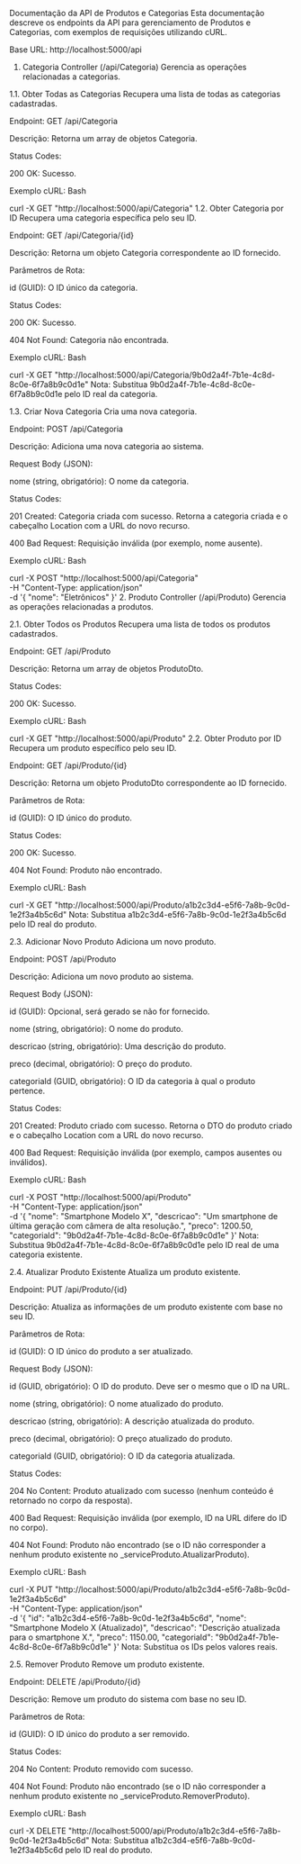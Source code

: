 Documentação da API de Produtos e Categorias
Esta documentação descreve os endpoints da API para gerenciamento de Produtos e Categorias, com exemplos de requisições utilizando cURL.

Base URL: http://localhost:5000/api

1. Categoria Controller (/api/Categoria)
Gerencia as operações relacionadas a categorias.

1.1. Obter Todas as Categorias
Recupera uma lista de todas as categorias cadastradas.

Endpoint: GET /api/Categoria

Descrição: Retorna um array de objetos Categoria.

Status Codes:

200 OK: Sucesso.

Exemplo cURL:
Bash

curl -X GET "http://localhost:5000/api/Categoria"
1.2. Obter Categoria por ID
Recupera uma categoria específica pelo seu ID.

Endpoint: GET /api/Categoria/{id}

Descrição: Retorna um objeto Categoria correspondente ao ID fornecido.

Parâmetros de Rota:

id (GUID): O ID único da categoria.

Status Codes:

200 OK: Sucesso.

404 Not Found: Categoria não encontrada.

Exemplo cURL:
Bash

curl -X GET "http://localhost:5000/api/Categoria/9b0d2a4f-7b1e-4c8d-8c0e-6f7a8b9c0d1e"
Nota: Substitua 9b0d2a4f-7b1e-4c8d-8c0e-6f7a8b9c0d1e pelo ID real da categoria.

1.3. Criar Nova Categoria
Cria uma nova categoria.

Endpoint: POST /api/Categoria

Descrição: Adiciona uma nova categoria ao sistema.

Request Body (JSON):

nome (string, obrigatório): O nome da categoria.

Status Codes:

201 Created: Categoria criada com sucesso. Retorna a categoria criada e o cabeçalho Location com a URL do novo recurso.

400 Bad Request: Requisição inválida (por exemplo, nome ausente).

Exemplo cURL:
Bash

curl -X POST "http://localhost:5000/api/Categoria" \
     -H "Content-Type: application/json" \
     -d '{
           "nome": "Eletrônicos"
         }'
2. Produto Controller (/api/Produto)
Gerencia as operações relacionadas a produtos.

2.1. Obter Todos os Produtos
Recupera uma lista de todos os produtos cadastrados.

Endpoint: GET /api/Produto

Descrição: Retorna um array de objetos ProdutoDto.

Status Codes:

200 OK: Sucesso.

Exemplo cURL:
Bash

curl -X GET "http://localhost:5000/api/Produto"
2.2. Obter Produto por ID
Recupera um produto específico pelo seu ID.

Endpoint: GET /api/Produto/{id}

Descrição: Retorna um objeto ProdutoDto correspondente ao ID fornecido.

Parâmetros de Rota:

id (GUID): O ID único do produto.

Status Codes:

200 OK: Sucesso.

404 Not Found: Produto não encontrado.

Exemplo cURL:
Bash

curl -X GET "http://localhost:5000/api/Produto/a1b2c3d4-e5f6-7a8b-9c0d-1e2f3a4b5c6d"
Nota: Substitua a1b2c3d4-e5f6-7a8b-9c0d-1e2f3a4b5c6d pelo ID real do produto.

2.3. Adicionar Novo Produto
Adiciona um novo produto.

Endpoint: POST /api/Produto

Descrição: Adiciona um novo produto ao sistema.

Request Body (JSON):

id (GUID): Opcional, será gerado se não for fornecido.

nome (string, obrigatório): O nome do produto.

descricao (string, obrigatório): Uma descrição do produto.

preco (decimal, obrigatório): O preço do produto.

categoriaId (GUID, obrigatório): O ID da categoria à qual o produto pertence.

Status Codes:

201 Created: Produto criado com sucesso. Retorna o DTO do produto criado e o cabeçalho Location com a URL do novo recurso.

400 Bad Request: Requisição inválida (por exemplo, campos ausentes ou inválidos).

Exemplo cURL:
Bash

curl -X POST "http://localhost:5000/api/Produto" \
     -H "Content-Type: application/json" \
     -d '{
           "nome": "Smartphone Modelo X",
           "descricao": "Um smartphone de última geração com câmera de alta resolução.",
           "preco": 1200.50,
           "categoriaId": "9b0d2a4f-7b1e-4c8d-8c0e-6f7a8b9c0d1e"
         }'
Nota: Substitua 9b0d2a4f-7b1e-4c8d-8c0e-6f7a8b9c0d1e pelo ID real de uma categoria existente.

2.4. Atualizar Produto Existente
Atualiza um produto existente.

Endpoint: PUT /api/Produto/{id}

Descrição: Atualiza as informações de um produto existente com base no seu ID.

Parâmetros de Rota:

id (GUID): O ID único do produto a ser atualizado.

Request Body (JSON):

id (GUID, obrigatório): O ID do produto. Deve ser o mesmo que o ID na URL.

nome (string, obrigatório): O nome atualizado do produto.

descricao (string, obrigatório): A descrição atualizada do produto.

preco (decimal, obrigatório): O preço atualizado do produto.

categoriaId (GUID, obrigatório): O ID da categoria atualizada.

Status Codes:

204 No Content: Produto atualizado com sucesso (nenhum conteúdo é retornado no corpo da resposta).

400 Bad Request: Requisição inválida (por exemplo, ID na URL difere do ID no corpo).

404 Not Found: Produto não encontrado (se o ID não corresponder a nenhum produto existente no _serviceProduto.AtualizarProduto).

Exemplo cURL:
Bash

curl -X PUT "http://localhost:5000/api/Produto/a1b2c3d4-e5f6-7a8b-9c0d-1e2f3a4b5c6d" \
     -H "Content-Type: application/json" \
     -d '{
           "id": "a1b2c3d4-e5f6-7a8b-9c0d-1e2f3a4b5c6d",
           "nome": "Smartphone Modelo X (Atualizado)",
           "descricao": "Descrição atualizada para o smartphone X.",
           "preco": 1150.00,
           "categoriaId": "9b0d2a4f-7b1e-4c8d-8c0e-6f7a8b9c0d1e"
         }'
Nota: Substitua os IDs pelos valores reais.

2.5. Remover Produto
Remove um produto existente.

Endpoint: DELETE /api/Produto/{id}

Descrição: Remove um produto do sistema com base no seu ID.

Parâmetros de Rota:

id (GUID): O ID único do produto a ser removido.

Status Codes:

204 No Content: Produto removido com sucesso.

404 Not Found: Produto não encontrado (se o ID não corresponder a nenhum produto existente no _serviceProduto.RemoverProduto).

Exemplo cURL:
Bash

curl -X DELETE "http://localhost:5000/api/Produto/a1b2c3d4-e5f6-7a8b-9c0d-1e2f3a4b5c6d"
Nota: Substitua a1b2c3d4-e5f6-7a8b-9c0d-1e2f3a4b5c6d pelo ID real do produto.
